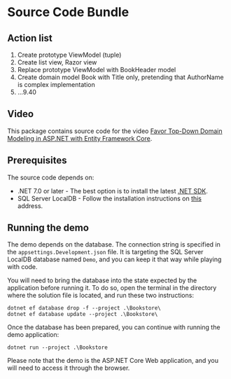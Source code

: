 # Source Code Bundle

## Action list
1. Create prototype ViewModel (tuple)
2. Create list view, Razor view 
3. Replace prototype ViewModel with BookHeader model
4. Create domain model Book with Title only, pretending that AuthorName is complex implementation
5. ...9.40

## Video

This package contains source code for the video [Favor Top-Down Domain Modeling in ASP.NET with Entity Framework Core](https://youtu.be/oXyXHJyltjA).

## Prerequisites

The source code depends on:

  - .NET 7.0 or later - The best option is to install the latest [.NET SDK](https://dotnet.microsoft.com/en-us/download/visual-studio-sdks).
  - SQL Server LocalDB - Follow the installation instructions on [this](https://learn.microsoft.com/en-us/sql/database-engine/configure-windows/sql-server-express-localdb) address.

## Running the demo

The demo depends on the database. The connection string is specified in the `appsettings.Development.json` file. It is targeting the SQL Server LocalDB database named `Demo`, and you can keep it that way while playing with code.

You will need to bring the database into the state expected by the application before running it. To do so, open the terminal in the directory where the solution file is located, and run these two instructions:

```
dotnet ef database drop -f --project .\Bookstore\
dotnet ef database update --project .\Bookstore\
```

Once the database has been prepared, you can continue with running the demo application:

```
dotnet run --project .\Bookstore
```

Please note that the demo is the ASP.NET Core Web application, and you will need to access it through the browser.